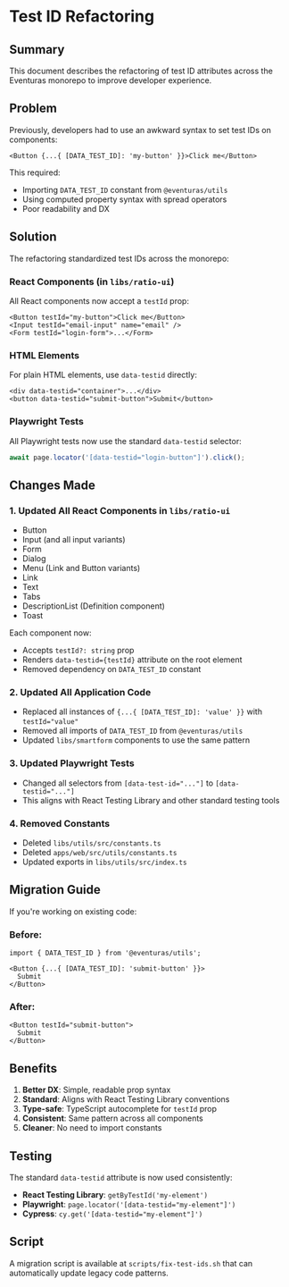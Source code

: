 # Test ID Refactoring

## Summary

This document describes the refactoring of test ID attributes across the Eventuras monorepo to improve developer experience.

## Problem

Previously, developers had to use an awkward syntax to set test IDs on components:

```tsx
<Button {...{ [DATA_TEST_ID]: 'my-button' }}>Click me</Button>
```

This required:
- Importing `DATA_TEST_ID` constant from `@eventuras/utils`
- Using computed property syntax with spread operators
- Poor readability and DX

## Solution

The refactoring standardized test IDs across the monorepo:

### React Components (in `libs/ratio-ui`)

All React components now accept a `testId` prop:

```tsx
<Button testId="my-button">Click me</Button>
<Input testId="email-input" name="email" />
<Form testId="login-form">...</Form>
```

### HTML Elements

For plain HTML elements, use `data-testid` directly:

```tsx
<div data-testid="container">...</div>
<button data-testid="submit-button">Submit</button>
```

### Playwright Tests

All Playwright tests now use the standard `data-testid` selector:

```ts
await page.locator('[data-testid="login-button"]').click();
```

## Changes Made

### 1. Updated All React Components in `libs/ratio-ui`

- Button
- Input (and all input variants)
- Form
- Dialog
- Menu (Link and Button variants)
- Link
- Text
- Tabs
- DescriptionList (Definition component)
- Toast

Each component now:
- Accepts `testId?: string` prop
- Renders `data-testid={testId}` attribute on the root element
- Removed dependency on `DATA_TEST_ID` constant

### 2. Updated All Application Code

- Replaced all instances of `{...{ [DATA_TEST_ID]: 'value' }}` with `testId="value"`
- Removed all imports of `DATA_TEST_ID` from `@eventuras/utils`
- Updated `libs/smartform` components to use the same pattern

### 3. Updated Playwright Tests

- Changed all selectors from `[data-test-id="..."]` to `[data-testid="..."]`
- This aligns with React Testing Library and other standard testing tools

### 4. Removed Constants

- Deleted `libs/utils/src/constants.ts`
- Deleted `apps/web/src/utils/constants.ts`
- Updated exports in `libs/utils/src/index.ts`

## Migration Guide

If you're working on existing code:

### Before:
```tsx
import { DATA_TEST_ID } from '@eventuras/utils';

<Button {...{ [DATA_TEST_ID]: 'submit-button' }}>
  Submit
</Button>
```

### After:
```tsx
<Button testId="submit-button">
  Submit
</Button>
```

## Benefits

1. **Better DX**: Simple, readable prop syntax
2. **Standard**: Aligns with React Testing Library conventions
3. **Type-safe**: TypeScript autocomplete for `testId` prop
4. **Consistent**: Same pattern across all components
5. **Cleaner**: No need to import constants

## Testing

The standard `data-testid` attribute is now used consistently:

- **React Testing Library**: `getByTestId('my-element')`
- **Playwright**: `page.locator('[data-testid="my-element"]')`
- **Cypress**: `cy.get('[data-testid="my-element"]')`

## Script

A migration script is available at `scripts/fix-test-ids.sh` that can automatically update legacy code patterns.

